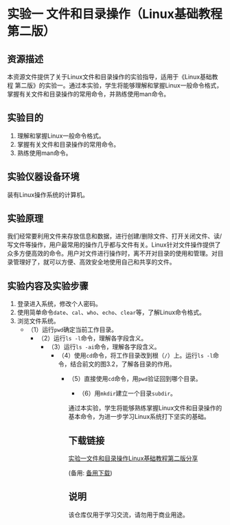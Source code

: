 # 实验一 文件和目录操作（Linux基础教程 第二版）

## 资源描述

本资源文件提供了关于Linux文件和目录操作的实验指导，适用于《Linux基础教程 第二版》的实验一。通过本实验，学生将能够理解和掌握Linux一般命令格式，掌握有关文件和目录操作的常用命令，并熟练使用man命令。

## 实验目的

1. 理解和掌握Linux一般命令格式。
2. 掌握有关文件和目录操作的常用命令。
3. 熟练使用man命令。

## 实验仪器设备环境

装有Linux操作系统的计算机。

## 实验原理

我们经常要利用文件来存放信息和数据，进行创建/删除文件、打开关闭文件、读/写文件等操作，用户最常用的操作几乎都与文件有关。Linux针对文件操作提供了众多方便高效的命令。用户对文件进行操作时，离不开对目录的使用和管理。对目录管理好了，就可以方便、高效安全地使用自己和共享的文件。

## 实验内容及实验步骤

1. 登录进入系统，修改个人密码。
2. 使用简单命令`date`、`cal`、`who`、`echo`、`clear`等，了解Linux命令格式。
3. 浏览文件系统。
   - （1）运行`pwd`确定当前工作目录。
      - （2）运行`ls -l`命令，理解各字段含义。
         - （3）运行`ls -ai`命令，理解各字段含义。
            - （4）使用`cd`命令，将工作目录改到根（`/`）上。运行`ls -l`命令，结合前文的图3.2，了解各目录的作用。
               - （5）直接使用`cd`命令，用`pwd`验证回到哪个目录。
                  - （6）用`mkdir`建立一个目录`subdir`。

                  通过本实验，学生将能够熟练掌握Linux文件和目录操作的基本命令，为进一步学习Linux系统打下坚实的基础。

                  ## 下载链接
                  [实验一文件和目录操作Linux基础教程第二版分享](https://pan.quark.cn/s/ee98855c306d) 

                  (备用: [备用下载](https://pan.baidu.com/s/1P-X-Id6f2gysOifVQfhkFA?pwd=1234))

                  ## 说明

                  该仓库仅用于学习交流，请勿用于商业用途。
